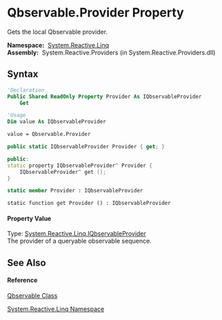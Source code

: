 # Qbservable.Provider Property

Gets the local Qbservable provider.

**Namespace:**  [System.Reactive.Linq](System.Reactive.Linq\System.Reactive.Linq.md)  
**Assembly:**  System.Reactive.Providers (in System.Reactive.Providers.dll)

## Syntax

```vb
'Declaration
Public Shared ReadOnly Property Provider As IQbservableProvider
    Get
```

```vb
'Usage
Dim value As IQbservableProvider

value = Qbservable.Provider
```

```csharp
public static IQbservableProvider Provider { get; }
```

```c++
public:
static property IQbservableProvider^ Provider {
    IQbservableProvider^ get ();
}
```

```fsharp
static member Provider : IQbservableProvider
```

```jscript
static function get Provider () : IQbservableProvider
```

#### Property Value

Type: [System.Reactive.Linq.IQbservableProvider](IQbservableProvider\IQbservableProvider.md)  
The provider of a queryable observable sequence.

## See Also

#### Reference

[Qbservable Class](Qbservable\Qbservable.md)

[System.Reactive.Linq Namespace](System.Reactive.Linq\System.Reactive.Linq.md)

